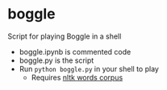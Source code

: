 # boggle
Script for playing Boggle in a shell

- boggle.ipynb is commented code
- boggle.py is the script
- Run `python boggle.py` in your shell to play
  - Requires [nltk words corpus](http://www.nltk.org/data.html)
